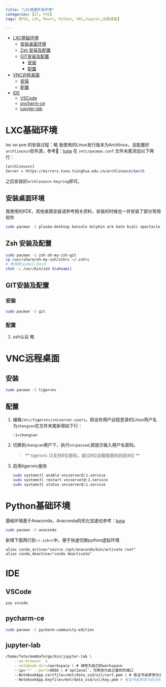 ```yaml
---
title: "LXC搭建开发环境"
categories: [IT, PVE]
tags: [PVE, LXC, Mount, Python, VNC,Jupyter,远程桌面]

---
```


- [LXC基础环境](#lxc基础环境)
  - [安装桌面环境](#安装桌面环境)
  - [Zsh 安装及配置](#zsh-安装及配置)
  - [GIT安装及配置](#git安装及配置)
    - [安装](#安装)
    - [配置](#配置)
- [VNC远程桌面](#vnc远程桌面)
  - [安装](#安装-1)
  - [配置](#配置-1)
- [IDE](#ide)
  - [VSCode](#vscode)
  - [pycharm-ce](#pycharm-ce)
  - [jupyter-lab](#jupyter-lab)
  

# LXC基础环境
lxc on pve 的安装过程：略
我使用的Linux发行版本为Archlinux，且配置好`archlinuxcn`软件源，参考🔗：[tuna](https://mirrors.tuna.tsinghua.edu.cn/help/archlinuxcn/) 
在 `/etc/pacman.conf` 文件末尾添加以下两行：
```bash
[archlinuxcn]
Server = https://mirrors.tuna.tsinghua.edu.cn/archlinuxcn/$arch
```
之后安装好`archlinuxcn-keyring`即可。

## 安装桌面环境
我使用的KDE，其他桌面安装请参考相关资料，安装的时候也一并安装了部分常用软件

```bash
sudo pacman -S plasma-desktop konsole dolphin ark kate kcalc spectacle krunner partitionmanager packagekit-qt5 kdialog gnome-keyring
```

## Zsh 安装及配置
```bash
sudo pacman -S zsh oh-my-zsh-git 
cp /usr/share/oh-my-zsh/zshrc ~/.zshrc
# 修改默认shell为zsh
chsh -s /usr/bin/zsh $(whoami)
```

## GIT安装及配置
### 安装
```bash
sudo pacman -S git
```
### 配置
1. ssh认证
略


# VNC远程桌面
## 安装
```bash
sudo pacman -S tigervnc
```
## 配置
1. 编辑`/etc/tigervnc/vncserver.users`，假设你用户远程登录的Linux用户名为`zhangsan`在文件末尾新增如下行：
    ```bash
    :1=zhangsan
   ```
2. 切换到`zhangsan`用户下，执行`vncpasswd`,按提示输入用户名密码。
    > ** tigervnc 只支持8位密码，超过8位会截取密码的前8位 **

3. 启用tigervnc服务
    ```bash
    sudo systemctl enable vncserver@:1.service
    sudo systemctl restart vncserver@:1.service
    sudo systemctl status vncserver@:1.service
    ```

# Python基础环境

基础环境基于Anaconda，Anaconda的优化加速也参考：[tuna](https://mirrors.tuna.tsinghua.edu.cn/help/anaconda/) 
```bash
sudo pacman -S anaconda

```
新增下面两行到`~/.zshrc`中，便于快速切换python虚拟环境
```
alias conda_active="source /opt/anaconda/bin/activate root"
alias conda_deactive="conda deactivate"
```
# IDE

## VSCode
```bash
yay vscode
```

## pycharm-ce
```bash
sudo pacman -S pycharm-community-edition
```

## jupyter-lab 

```bash
/home/fate/mambaforge/bin/jupyter-lab \
	--no-browser  \
	--notebook-dir=/workspace \ # 请改为自己的workspace
	--ip='*' --port=8888 \ #`optional`，可修改为自己喜欢的端口
	--NotebookApp.certfile=/mnt/data_ssd/ssl/cert.pem \ # 有证书会修改为自己的证书路径，否则删除此行
	--NotebookApp.keyfile=/mnt/data_ssd/ssl/key.pem # 有证书会修改为自己的证书路径，否则删除此行
```


